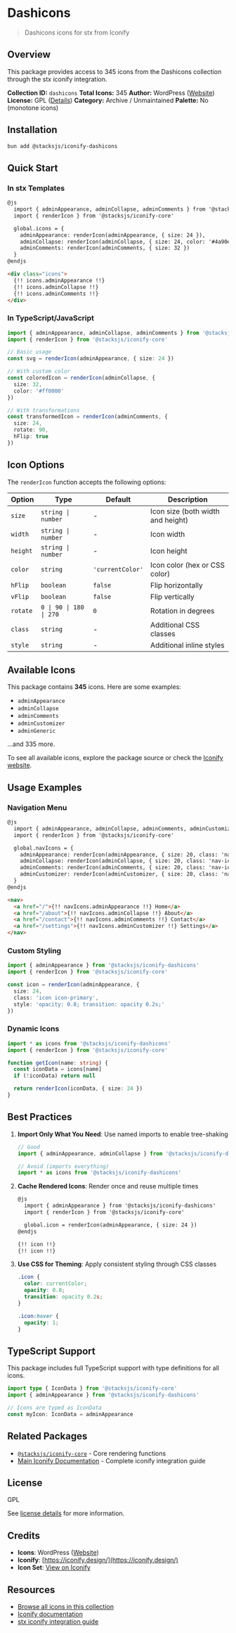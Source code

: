 # Dashicons

> Dashicons icons for stx from Iconify

## Overview

This package provides access to 345 icons from the Dashicons collection through the stx iconify integration.

**Collection ID:** `dashicons`
**Total Icons:** 345
**Author:** WordPress ([Website](https://github.com/WordPress/dashicons))
**License:** GPL ([Details](https://github.com/WordPress/dashicons/blob/master/gpl.txt))
**Category:** Archive / Unmaintained
**Palette:** No (monotone icons)

## Installation

```bash
bun add @stacksjs/iconify-dashicons
```

## Quick Start

### In stx Templates

```html
@js
  import { adminAppearance, adminCollapse, adminComments } from '@stacksjs/iconify-dashicons'
  import { renderIcon } from '@stacksjs/iconify-core'

  global.icons = {
    adminAppearance: renderIcon(adminAppearance, { size: 24 }),
    adminCollapse: renderIcon(adminCollapse, { size: 24, color: '#4a90e2' }),
    adminComments: renderIcon(adminComments, { size: 32 })
  }
@endjs

<div class="icons">
  {!! icons.adminAppearance !!}
  {!! icons.adminCollapse !!}
  {!! icons.adminComments !!}
</div>
```

### In TypeScript/JavaScript

```typescript
import { adminAppearance, adminCollapse, adminComments } from '@stacksjs/iconify-dashicons'
import { renderIcon } from '@stacksjs/iconify-core'

// Basic usage
const svg = renderIcon(adminAppearance, { size: 24 })

// With custom color
const coloredIcon = renderIcon(adminCollapse, {
  size: 32,
  color: '#ff0000'
})

// With transformations
const transformedIcon = renderIcon(adminComments, {
  size: 24,
  rotate: 90,
  hFlip: true
})
```

## Icon Options

The `renderIcon` function accepts the following options:

| Option | Type | Default | Description |
|--------|------|---------|-------------|
| `size` | `string \| number` | - | Icon size (both width and height) |
| `width` | `string \| number` | - | Icon width |
| `height` | `string \| number` | - | Icon height |
| `color` | `string` | `'currentColor'` | Icon color (hex or CSS color) |
| `hFlip` | `boolean` | `false` | Flip horizontally |
| `vFlip` | `boolean` | `false` | Flip vertically |
| `rotate` | `0 \| 90 \| 180 \| 270` | `0` | Rotation in degrees |
| `class` | `string` | - | Additional CSS classes |
| `style` | `string` | - | Additional inline styles |

## Available Icons

This package contains **345** icons. Here are some examples:

- `adminAppearance`
- `adminCollapse`
- `adminComments`
- `adminCustomizer`
- `adminGeneric`

...and 335 more.

To see all available icons, explore the package source or check the [Iconify website](https://icon-sets.iconify.design/dashicons/).

## Usage Examples

### Navigation Menu

```html
@js
  import { adminAppearance, adminCollapse, adminComments, adminCustomizer } from '@stacksjs/iconify-dashicons'
  import { renderIcon } from '@stacksjs/iconify-core'

  global.navIcons = {
    adminAppearance: renderIcon(adminAppearance, { size: 20, class: 'nav-icon' }),
    adminCollapse: renderIcon(adminCollapse, { size: 20, class: 'nav-icon' }),
    adminComments: renderIcon(adminComments, { size: 20, class: 'nav-icon' }),
    adminCustomizer: renderIcon(adminCustomizer, { size: 20, class: 'nav-icon' })
  }
@endjs

<nav>
  <a href="/">{!! navIcons.adminAppearance !!} Home</a>
  <a href="/about">{!! navIcons.adminCollapse !!} About</a>
  <a href="/contact">{!! navIcons.adminComments !!} Contact</a>
  <a href="/settings">{!! navIcons.adminCustomizer !!} Settings</a>
</nav>
```

### Custom Styling

```typescript
import { adminAppearance } from '@stacksjs/iconify-dashicons'
import { renderIcon } from '@stacksjs/iconify-core'

const icon = renderIcon(adminAppearance, {
  size: 24,
  class: 'icon icon-primary',
  style: 'opacity: 0.8; transition: opacity 0.2s;'
})
```

### Dynamic Icons

```typescript
import * as icons from '@stacksjs/iconify-dashicons'
import { renderIcon } from '@stacksjs/iconify-core'

function getIcon(name: string) {
  const iconData = icons[name]
  if (!iconData) return null

  return renderIcon(iconData, { size: 24 })
}
```

## Best Practices

1. **Import Only What You Need**: Use named imports to enable tree-shaking
   ```typescript
   // Good
   import { adminAppearance, adminCollapse } from '@stacksjs/iconify-dashicons'

   // Avoid (imports everything)
   import * as icons from '@stacksjs/iconify-dashicons'
   ```

2. **Cache Rendered Icons**: Render once and reuse multiple times
   ```html
   @js
     import { adminAppearance } from '@stacksjs/iconify-dashicons'
     import { renderIcon } from '@stacksjs/iconify-core'

     global.icon = renderIcon(adminAppearance, { size: 24 })
   @endjs

   {!! icon !!}
   {!! icon !!}
   ```

3. **Use CSS for Theming**: Apply consistent styling through CSS classes
   ```css
   .icon {
     color: currentColor;
     opacity: 0.8;
     transition: opacity 0.2s;
   }

   .icon:hover {
     opacity: 1;
   }
   ```

## TypeScript Support

This package includes full TypeScript support with type definitions for all icons.

```typescript
import type { IconData } from '@stacksjs/iconify-core'
import { adminAppearance } from '@stacksjs/iconify-dashicons'

// Icons are typed as IconData
const myIcon: IconData = adminAppearance
```

## Related Packages

- [`@stacksjs/iconify-core`](../iconify-core) - Core rendering functions
- [Main Iconify Documentation](../../docs/iconify.md) - Complete iconify integration guide

## License

GPL

See [license details](https://github.com/WordPress/dashicons/blob/master/gpl.txt) for more information.

## Credits

- **Icons**: WordPress ([Website](https://github.com/WordPress/dashicons))
- **Iconify**: [https://iconify.design/](https://iconify.design/)
- **Icon Set**: [View on Iconify](https://icon-sets.iconify.design/dashicons/)

## Resources

- [Browse all icons in this collection](https://icon-sets.iconify.design/dashicons/)
- [Iconify documentation](https://iconify.design/docs/)
- [stx iconify integration guide](../../docs/iconify.md)
